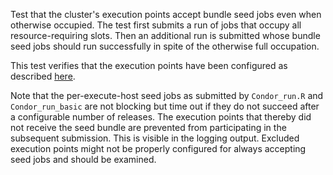 Test that the cluster's execution points accept bundle seed jobs even when
otherwise occupied. The test first submits a run of jobs that occupy all
resource-requiring slots. Then an additional run is submitted whose bundle
seed jobs should run successfully in spite of the otherwise full occupation.

This test verifies that the execution points have been configured as described
[here](../../README.md#configuring-execute-hosts).

Note that the per-execute-host seed jobs as submitted by `Condor_run.R` and
`Condor_run_basic` are not blocking but time out if they do not succeed after
a configurable number of releases. The execution points that thereby did not
receive the seed bundle are prevented from participating in the subsequent
submission. This is visible in the logging output. Excluded execution points
might not be properly configured for always accepting seed jobs and should be
examined.
